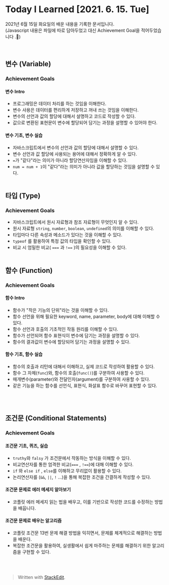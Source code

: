 ﻿
# Today I Learned [2021. 6. 15. Tue]

2021년 6월 15일 화요일의 배운 내용을 기록한 문서입니다.  
(Javascript 내용은 파일에 따로 담아두었고 대신 Achievement Goal을 적어두었습니다 .🙂)

<br>

## 변수 (Variable)

### Achievement Goals

#### 변수 Intro
-   프로그래밍은 데이터 처리를 하는 것임을 이해한다.
-   변수 사용은 데이터를 편리하게 저장하고 꺼내 쓰는 것임을 이해한다.
-   변수의 선언과 값의 할당에 대해서 설명하고 코드로 작성할 수 있다.
-   값으로 변환된 표현문이 변수에 할당되어 담기는 과정을 설명할 수 있어야 한다.

#### 변수 기초, 변수 실습
-   자바스크립트에서 변수의 선언과 값의 할당에 대해서 설명할 수 있다.
-   변수 선언과 값 할당에 사용되는 용어에 대해서 정확하게 알 수 있다.
-   `=`가 "같다"라는 의미가 아니라 할당연산자임을 이해할 수 있다.
-   `num = num + 1`이 "같다"라는 의미가 아니라 값을 할당하는 것임을 설명할 수 있다.
<br><br>

## 타입 (Type)

### Achievement Goals

-   자바스크립트에서 원시 자료형과 참조 자료형이 무엇인지 알 수 있다.
-   원시 자료형 `string`, `number`, `boolean`, `undefined`의 의미를 이해할 수 있다.
-   타입마다 다른 속성과 메소드가 있다는 것을 이해할 수 있다.
-   `typeof` 를 활용하여 특정 값의 타입을 확인할 수 있다.
-   비교 시 엄밀한 비교( `===` 과 `!==` )의 필요성을 이해할 수 있다.
<br><br>

## 함수 (Function)

### Achievement Goals

#### 함수 Intro

-   함수가 "작은 기능의 단위"라는 것을 이해할 수 있다.
-   함수 선언을 위해 필요한 keyword, name, parameter, body에 대해 이해할 수 있다.
-   함수 선언과 호출의 기초적인 작동 원리를 이해할 수 있다.
-   함수가 선언되어 함수 표현식이 변수에 담기는 과정을 설명할 수 있다.
-   함수의 결과값이 변수에 할당되어 담기는 과정을 설명할 수 있다.

#### 함수 기초, 함수 실습

-   함수의 호출과 리턴에 대해서 이해하고, 실제 코드로 작성하여 활용할 수 있다.
-   함수 그 자체(`func`)와, 함수의 호출(`func()`)를 구분하여 사용할 수 있다.
-   매개변수(parameter)와 전달인자(argument)를 구분하여 사용할 수 있다.
-   같은 기능을 하는 함수를 선언식, 표현식, 화살표 함수로 바꾸어 표현할 수 있다.
<br>
<br>

## 조건문 (Conditional Statements)
### Achievement Goals

#### 조건문 기초, 퀴즈, 실습

-   `truthy`와 `falsy` 가 조건문에서 작동하는 방식을 이해할 수 있다.
-   비교연산자를 통한 엄격한 비교(`===` , `!==`)에 대해 이해할 수 있다.
-   `if` 와 `else if` , `else`를 이해하고 무리없이 활용할 수 있다.
-   논리연산자를 (`&&`, `||`, `!` ...)을 통해 복잡한 조건을 간결하게 작성할 수 있다.

#### 조건문 문제로 에러 메세지 알아보기

-   코플릿 에러 메세지 읽는 법을 배우고, 이를 기반으로 작성한 코드를 수정하는 방법을 배웁니다.

#### 조건문 문제로 배우는 알고리즘

-   코플릿 조건문 13번 문제 해결 방법을 익히면서, 문제를 체계적으로 해결하는 방법을 배운다.
-   복잡한 조건문을 활용하여, 실생활에서 쉽게 마주하는 문제를 해결하기 위한 알고리즘을 구현할 수 있다.

<br><br>
> Written with [StackEdit](https://stackedit.io/).
